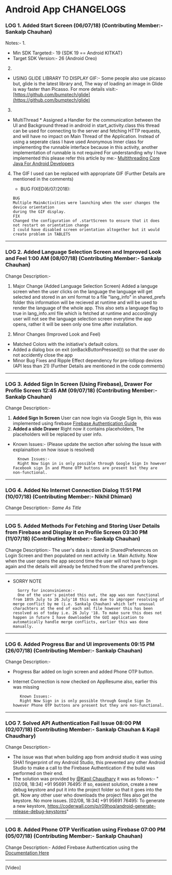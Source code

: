 # Android App CHANGELOGS

### LOG 1. Added Start Screen                                                                                          (06/07/18) (Contributing Member:- Sankalp Chauhan)
Notes:-
1. 
 * Min SDK Targeted:- 19 {SDK 19 == Android KITKAT}
 * Target SDK Version:- 26 (Android Oreo)
2. 
 * USING GLIDE LIBRARY TO DISPLAY GIF:-
  Some people also use picasso but, glide is the latest library and,
  The way of loading an image in Glide is way faster than Picasso.
  For more details visit:-
  [https://github.com/bumptech/glide](https://github.com/bumptech/glide)
3. 
 * MultiThread
         * Assigned a Handler for the communication between the UI and Background thread in android in start_activity.class this thread can be used for connecting to the server and fetching HTTP requests, and will have no impact on Main Thread of the Application. Instead of using a seperate class I have used Anonymous Inner class for implementing the runnable interface because in this activity, another implementation of runnable is not required For understanding why I have implemented this please refer this article by me:-
[Multithreading Core Java For Android Developers](https://medium.com/@sankalpchauhan.me/core-java-for-android-developers-multithreading-e7ec7d53924c) 
4. The GIF I used can be replaced with appropriate GIF (Further Details are mentioned in the comments)

      * BUG FIXED(6/07/2018):
      
       BUG
       Multiple MainActivities were launching when the user changes the device orientation
       during the GIF display.
       FIX
       Changed the configuration of .startScreen to ensure that it does not restart on orientation change
       I could have disabled screen orientation altogether but it would create problem in TABLETS
-------------------------------------------------------------------------------------------------------------------------------------------------------

### LOG 2. Added Language Selection Screen and Improved Look and Feel                                                       1:00 AM (08/07/18) (Contributing Member:- Sankalp Chauhan)
Change Description:- 

1. Major Change (Added Language Selection Screen)
Added a languge screen when the user clicks on the language the language will get selected and stored in an xml format to a file "lang_info" in shared_prefs folder this information will be recieved at runtime and will be used to render the language of the whole app. This also sets a language flag to true in lang_info.xml file which is fetched at runtime and accordingly user will not see the language selection screen everytime the app opens, rather it will be seen only one time after installation.

2. Minor Changes (Improved Look and Feel)
* Matched Colors with the initiative's default colors.
* Added a dialog box on exit (onBackButtonPressed()) so that the user do not accidently close the app
* Minor Bug Fixes and Ripple Effect dependency for pre-lollipop devices (API less than 21) 
(Further Details are mentioned in the code comments)

---------------------------------------------------------------------------------------------------------------------------------

### LOG 3. Added Sign In Screen (Using Firebase), Drawer For Profile Screen                                                   12:45 AM (09/07/18) (Contributing Member:- Sankalp Chauhan)
Change Description:-

1. **Added Sign In Screen** User can now login via Google Sign In, this was implemented using firebase [Firebase Authentication Guide](https://firebase.google.com/docs/auth/)
2. **Added a slide Drawer** Right now it contains placeholders, The placeholders will be replaced by user info.

* Known Issues:- (Please update the section after solving the Issue with explainaition on how issue is resolved)

        Known Issues:-
        Right Now Sign in is only possible through Google Sign In however Facebook sign In and Phone OTP buttons are present but they are non-functional.


----------------------------------------------------------------------------------------------------------------------------------


### LOG 4. Added No Internet Connection Dialog                                                   11:51 PM (10/07/18) (Contributing Member:- Nikhil Dhiman)
Change Description:-
_Same As Title_		

------------------------------------------------------------------------------------------------------------------------------------


### LOG 5. Added Methods For Fetching and Storing User Details from Firebase and Display it on Profile Screen                                          03:30 PM (11/07/18) (Contributing Member:- Sankalp Chauhan)
Change Description:-
The user's data is stored in SharedPreferences on Login Screen and then populated on next activity i.e. Main Activity.
Now when the user opens the app second time the user will not have to login again and the details will already be fetched from the shared prefrences.

-------------------------------------------------------------------------------------------------------------------------------------


* SORRY NOTE

		Sorry for inconvinience:-
		One of the user's pointed this out, the app was non functional from 18th July to 26 July'18 this was due to improper resolving of merge conflict by me (i.e. Sankalp Chauhan) which left unusual charachters at the end of each xml file however this has been resolved as of today i.e. 26 July '18. To make sure this does not happen in future I have downloaded the GUI application to automatically handle merge conflicts, earlier this was done manually.


------------------------------------------------------------------------------------------------------------------------------
### LOG 6. Added Progress Bar and UI improvements                                                                                                  09:15 PM (26/07/18) (Contributing Member:- Sankalp Chauhan)
Change Description:-
* Progress Bar added on login screen and added Phone OTP button.
* Internet Connection is now checked on AppResume also, earlier this was missing

		 Known Issues:-
		 Right Now Sign in is only possible through Google Sign In however Phone OTP buttons are present but they are non-functional.
---------------------------------------------------------------------------------------------------------------------------------		 
### LOG 7. Solved API Authentication Fail Issue                                                                                                   08:00 PM (02/07/18) (Contributing Member:- Sankalp Chauhan & Kapil Chaudhary)
Change Description:-
* The issue was that when building app from android studio it was using SHA1 fingerprint of my Android Studio, this prevented any other Android Studio to make a call to the Firebase Authentication if the build was performed on their end.
* The solution was provided by [@Kapil Chaudhary](https://github.com/Kapil706) it was as follows:-
"[02/08, 18:34] ‪+91 95691 76495‬: If so, easiest solution, create a new debug keystore and put it into the project folder so that it goes into the git. Now any other user who downloads the project files also get the keystore. No more issues.
[02/08, 18:34] ‪+91 95691 76495‬: To generate a new keystore, https://coderwall.com/p/r09hoq/android-generate-release-debug-keystores"
---------------------------------------------------------------------------------------------------------------------------------

### LOG 8. Added Phone OTP Verification using Firebase                                                                                                   07:00 PM (05/07/18) (Contributing Member:- Sankalp Chauhan)
Change Description:-
Added Firebase Authentication using the [Documentation Here](https://firebase.google.com/docs/auth/android/phone-auth)

---------------------------------------------------------------------------------------------------------------------------------

       
[Video]







